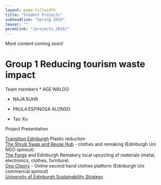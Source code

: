 ```yaml
---
layout: page-fullwidth
title: "Student Projects"
subheadline: "Spring 2019"
teaser: ""
permalink: "/projects_2019/"
---
```




More content coming soon!
# Group 1 Reducing tourism waste impact
<div class="medium-panel">
Team members
* AGE WALDO 

* NAJA SUHR 

* PAULA ESPINOSA ALONSO
* Tao Xu 

Project Presentation
</div>
  




<div>
    <div class="medium-panel">
        <a href="https://transitionedinburgh.org.uk/">Transition Edinburgh</a> Plastic reduction
    </div>
      <div class="medium-panel">
      <a href="https://www.shrubcoop.org/">The Shrub Swap and Reuse Hub</a> - clothes and remaking (Edinburgh Uni NGO spinout)
    </div>
    <div class="medium-panel">
        <a href="https://edinburghforge.com/">The Forge</a> and Edinburgh Remakery local upcycling of materials (metal, electronics, clothes, furniture)
    </div>
    <div class="medium-panel">
        <a href="https://onecherry.co.uk/">One Cherry</a> - Online second hand clothes platform (Edinburgh Uni commercial spinout)
    </div>
     <div class="medium-panel">
        <a href="https://www.ed.ac.uk/about/sustainability/what-we-do/circular-economy">University of Edinburgh Sustainability Strategy</a>
    </div>
</div>

